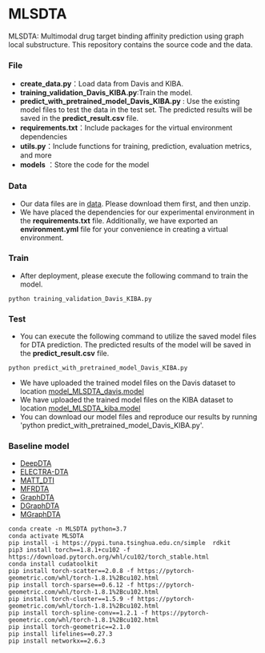 # MLSDTA
MLSDTA: Multimodal drug target binding affinity prediction using graph local substructure. This repository contains the source code and the data.

### File
- **create_data.py**：Load data from Davis and KIBA.
- **training_validation_Davis_KIBA.py**:Train the model.
- **predict_with_pretrained_model_Davis_KIBA.py** : Use the existing model files to test the data in the test set. The predicted results will be saved in the **predict_result.csv** file.
- **requirements.txt**：Include packages for the virtual environment dependencies
- **utils.py**：Include functions for training, prediction, evaluation metrics, and more
- **models** ：Store the code for the model


### Data
- Our data files are in [data](https://drive.google.com/file/d/1ABjUhkMWNN0Z47nDn0Mk0vMlp7ANctqs/view?usp=drive_link). Please download them first, and then unzip.
- We have placed the dependencies for our experimental environment in the **requirements.txt** file. Additionally, we have exported an **environment.yml** file for your convenience in creating a virtual environment.

### Train
- After deployment, please execute the following command to train the model.
~~~
python training_validation_Davis_KIBA.py
~~~
### Test
- You can execute the following command to utilize the saved model files for DTA prediction. The predicted results of the model will be saved in the **predict_result.csv** file.
~~~
python predict_with_pretrained_model_Davis_KIBA.py
~~~
- We have uploaded the trained model files on the Davis dataset to location [model_MLSDTA_davis.model](https://drive.google.com/file/d/1kER88JYI8ZhwObv32V_8VJBctwR0kxx7/view?usp=drive_link)
- We have uploaded the trained model files on the KIBA dataset to location [model_MLSDTA_kiba.model](https://drive.google.com/file/d/1kI8ihfGguZP0OXUswgjB-gtwvmM4KaIw/view?usp=drive_link)
- You can download our model files and reproduce our results by running 'python predict_with_pretrained_model_Davis_KIBA.py'.

### Baseline model
- [DeepDTA](https://github.com/hkmztrk/DeepDTA/)
- [ELECTRA-DTA](https://github.com/IILab-Resource/ELECTRA-DTA)
- [MATT_DTI](https://github.com/ZengYuni/MATT_DTI)
- [MFRDTA](https://github.com/JU-HuaY/MFR)
- [GraphDTA](https://github.com/thinng/GraphDTA)
- [DGraphDTA](https://github.com/thinng/GraphDTA)
- [MGraphDTA](https://github.com/thinng/GraphDTA)
~~~
conda create -n MLSDTA python=3.7
conda activate MLSDTA
pip install -i https://pypi.tuna.tsinghua.edu.cn/simple  rdkit
pip3 install torch==1.8.1+cu102 -f https://download.pytorch.org/whl/cu102/torch_stable.html
conda install cudatoolkit
pip install torch-scatter==2.0.8 -f https://pytorch-geometric.com/whl/torch-1.8.1%2Bcu102.html
pip install torch-sparse==0.6.12 -f https://pytorch-geometric.com/whl/torch-1.8.1%2Bcu102.html
pip install torch-cluster==1.5.9 -f https://pytorch-geometric.com/whl/torch-1.8.1%2Bcu102.html
pip install torch-spline-conv==1.2.1 -f https://pytorch-geometric.com/whl/torch-1.8.1%2Bcu102.html
pip install torch-geometric==2.1.0
pip install lifelines==0.27.3
pip install networkx==2.6.3
~~~

